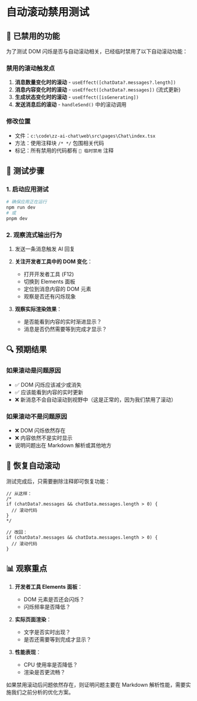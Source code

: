 # 自动滚动禁用测试

## 🚫 已禁用的功能

为了测试 DOM 闪烁是否与自动滚动相关，已经临时禁用了以下自动滚动功能：

### 禁用的滚动触发点
1. **消息数量变化时的滚动** - `useEffect([chatData?.messages?.length])`
2. **消息内容变化时的滚动** - `useEffect([chatData?.messages])` (流式更新)
3. **生成状态变化时的滚动** - `useEffect([isGenerating])`
4. **发送消息后的滚动** - `handleSend()` 中的滚动调用

### 修改位置
- 文件：`c:\code\zz-ai-chat\web\src\pages\Chat\index.tsx`
- 方法：使用注释块 `/* */` 包围相关代码
- 标记：所有禁用的代码都有 `🚫 临时禁用` 注释

## 🧪 测试步骤

### 1. 启动应用测试
```bash
# 确保应用正在运行
npm run dev
# 或
pnpm dev
```

### 2. 观察流式输出行为
1. 发送一条消息触发 AI 回复
2. **关注开发者工具中的 DOM 变化**：
   - 打开开发者工具 (F12)
   - 切换到 Elements 面板
   - 定位到消息内容的 DOM 元素
   - 观察是否还有闪烁现象

3. **观察实际渲染效果**：
   - 是否能看到内容的实时渐进显示？
   - 消息是否仍然需要等到完成才显示？

## 🔍 预期结果

### 如果滚动是问题原因
- ✅ DOM 闪烁应该减少或消失
- ✅ 应该能看到内容的实时更新
- ❌ 新消息不会自动滚动到视野中（这是正常的，因为我们禁用了滚动）

### 如果滚动不是问题原因
- ❌ DOM 闪烁依然存在
- ❌ 内容依然不是实时显示
- 说明问题出在 Markdown 解析或其他地方

## 🔄 恢复自动滚动

测试完成后，只需要删除注释即可恢复功能：

```tsx
// 从这样：
/*
if (chatData?.messages && chatData.messages.length > 0) {
  // 滚动代码
}
*/

// 改回：
if (chatData?.messages && chatData.messages.length > 0) {
  // 滚动代码
}
```

## 📊 观察重点

1. **开发者工具 Elements 面板**：
   - DOM 元素是否还会闪烁？
   - 闪烁频率是否降低？

2. **实际页面渲染**：
   - 文字是否实时出现？
   - 是否还需要等到完成才显示？

3. **性能表现**：
   - CPU 使用率是否降低？
   - 渲染是否更流畅？

如果禁用滚动后问题依然存在，则证明问题主要在 Markdown 解析性能，需要实施我们之前分析的优化方案。
